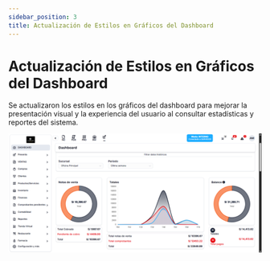 ```yaml
---
sidebar_position: 3
title: Actualización de Estilos en Gráficos del Dashboard
---
```


# Actualización de Estilos en Gráficos del Dashboard

Se actualizaron los estilos en los gráficos del dashboard para mejorar la presentación visual y la experiencia del usuario al consultar estadísticas y reportes del sistema.


![Alt text](img/estilos-graficos-dashboard.jpg)